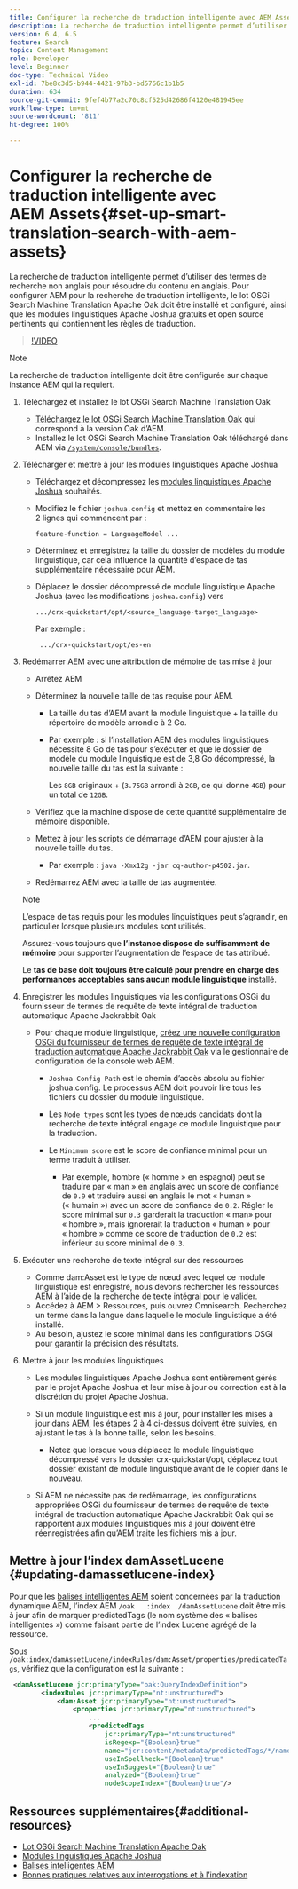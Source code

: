 ```yaml
---
title: Configurer la recherche de traduction intelligente avec AEM Assets
description: La recherche de traduction intelligente permet d’utiliser des termes de recherche non anglais pour résoudre du contenu en anglais. Pour configurer AEM pour la recherche de traduction intelligente, le lot OSGi Search Machine Translation Apache Oak doit être installé et configuré, ainsi que les modules linguistiques Apache Joshua gratuits et open source pertinents qui contiennent les règles de traduction.
version: 6.4, 6.5
feature: Search
topic: Content Management
role: Developer
level: Beginner
doc-type: Technical Video
exl-id: 7be8c3d5-b944-4421-97b3-bd5766c1b1b5
duration: 634
source-git-commit: 9fef4b77a2c70c8cf525d42686f4120e481945ee
workflow-type: tm+mt
source-wordcount: '811'
ht-degree: 100%

---
```


# Configurer la recherche de traduction intelligente avec AEM Assets{#set-up-smart-translation-search-with-aem-assets}

La recherche de traduction intelligente permet d’utiliser des termes de recherche non anglais pour résoudre du contenu en anglais. Pour configurer AEM pour la recherche de traduction intelligente, le lot OSGi Search Machine Translation Apache Oak doit être installé et configuré, ainsi que les modules linguistiques Apache Joshua gratuits et open source pertinents qui contiennent les règles de traduction.

>[!VIDEO](https://video.tv.adobe.com/v/21291?quality=12&learn=on)

>[!NOTE]
>
>La recherche de traduction intelligente doit être configurée sur chaque instance AEM qui la requiert.

1. Téléchargez et installez le lot OSGi Search Machine Translation Oak
   * [Téléchargez le lot OSGi Search Machine Translation Oak](https://search.maven.org/#search%7Cgav%7C1%7Cg%3A%22org.apache.jackrabbit%22%20AND%20a%3A%22oak-search-mt%22) qui correspond à la version Oak d’AEM.
   * Installez le lot OSGi Search Machine Translation Oak téléchargé dans AEM via [`/system/console/bundles`](http://localhost:4502/system/console/bundles).

2. Télécharger et mettre à jour les modules linguistiques Apache Joshua
   * Téléchargez et décompressez les [modules linguistiques Apache Joshua](https://cwiki.apache.org/confluence/display/JOSHUA/Language+Packs) souhaités.
   * Modifiez le fichier `joshua.config` et mettez en commentaire les 2 lignes qui commencent par :

     ```
     feature-function = LanguageModel ...
     ```

   * Déterminez et enregistrez la taille du dossier de modèles du module linguistique, car cela influence la quantité d’espace de tas supplémentaire nécessaire pour AEM.
   * Déplacez le dossier décompressé de module linguistique Apache Joshua (avec les modifications `joshua.config`) vers

     ```
     .../crx-quickstart/opt/<source_language-target_language>
     ```

     Par exemple :

     ```
      .../crx-quickstart/opt/es-en
     ```

3. Redémarrer AEM avec une attribution de mémoire de tas mise à jour
   * Arrêtez AEM
   * Déterminez la nouvelle taille de tas requise pour AEM.

      * La taille du tas d’AEM avant la module linguistique + la taille du répertoire de modèle arrondie à 2 Go.
      * Par exemple : si l’installation AEM des modules linguistiques nécessite 8 Go de tas pour s’exécuter et que le dossier de modèle du module linguistique est de 3,8 Go décompressé, la nouvelle taille du tas est la suivante :

        Les `8GB` originaux + (`3.75GB` arrondi à `2GB`, ce qui donne `4GB`) pour un total de `12GB`.

   * Vérifiez que la machine dispose de cette quantité supplémentaire de mémoire disponible.
   * Mettez à jour les scripts de démarrage d’AEM pour ajuster à la nouvelle taille du tas.

      * Par exemple : `java -Xmx12g -jar cq-author-p4502.jar`.

   * Redémarrez AEM avec la taille de tas augmentée.

   >[!NOTE]
   >
   >L’espace de tas requis pour les modules linguistiques peut s’agrandir, en particulier lorsque plusieurs modules sont utilisés.
   >
   >
   >Assurez-vous toujours que **l’instance dispose de suffisamment de mémoire** pour supporter l’augmentation de l’espace de tas attribué.
   >
   >
   >Le **tas de base doit toujours être calculé pour prendre en charge des performances acceptables sans aucun module linguistique** installé.

4. Enregistrer les modules linguistiques via les configurations OSGi du fournisseur de termes de requête de texte intégral de traduction automatique Apache Jackrabbit Oak

   * Pour chaque module linguistique, [créez une nouvelle configuration OSGi du fournisseur de termes de requête de texte intégral de traduction automatique Apache Jackrabbit Oak](http://localhost:4502/system/console/configMgr/org.apache.jackrabbit.oak.plugins.index.mt.MTFulltextQueryTermsProviderFactory) via le gestionnaire de configuration de la console web AEM.

      * `Joshua Config Path` est le chemin d’accès absolu au fichier joshua.config. Le processus AEM doit pouvoir lire tous les fichiers du dossier du module linguistique.
      * Les `Node types` sont les types de nœuds candidats dont la recherche de texte intégral engage ce module linguistique pour la traduction.
      * Le `Minimum score` est le score de confiance minimal pour un terme traduit à utiliser.

         * Par exemple, hombre (« homme » en espagnol) peut se traduire par « man » en anglais avec un score de confiance de `0.9` et traduire aussi en anglais le mot « human » (« humain ») avec un score de confiance de `0.2`. Régler le score minimal sur `0.3` garderait la traduction « man» pour « hombre », mais ignorerait la traduction « human » pour « hombre » comme ce score de traduction de `0.2` est inférieur au score minimal de `0.3`.

5. Exécuter une recherche de texte intégral sur des ressources
   * Comme dam:Asset est le type de nœud avec lequel ce module linguistique est enregistré, nous devons rechercher les ressources AEM à l’aide de la recherche de texte intégral pour le valider.
   * Accédez à AEM > Ressources, puis ouvrez Omnisearch. Recherchez un terme dans la langue dans laquelle le module linguistique a été installé.
   * Au besoin, ajustez le score minimal dans les configurations OSGi pour garantir la précision des résultats.

6. Mettre à jour les modules linguistiques
   * Les modules linguistiques Apache Joshua sont entièrement gérés par le projet Apache Joshua et leur mise à jour ou correction est à la discrétion du projet Apache Joshua.
   * Si un module linguistique est mis à jour, pour installer les mises à jour dans AEM, les étapes 2 à 4 ci-dessus doivent être suivies, en ajustant le tas à la bonne taille, selon les besoins.

      * Notez que lorsque vous déplacez le module linguistique décompressé vers le dossier crx-quickstart/opt, déplacez tout dossier existant de module linguistique avant de le copier dans le nouveau.

   * Si AEM ne nécessite pas de redémarrage, les configurations appropriées OSGi du fournisseur de termes de requête de texte intégral de traduction automatique Apache Jackrabbit Oak qui se rapportent aux modules linguistiques mis à jour doivent être réenregistrées afin qu’AEM traite les fichiers mis à jour.

## Mettre à jour l’index damAssetLucene {#updating-damassetlucene-index}

Pour que les [balises intelligentes AEM](https://helpx.adobe.com/fr/experience-manager/6-3/assets/using/touch-ui-smart-tags.html) soient concernées par la traduction dynamique AEM, l’index AEM `/oak   :index  /damAssetLucene` doit être mis à jour afin de marquer predictedTags (le nom système des « balises intelligentes ») comme faisant partie de l’index Lucene agrégé de la ressource.

Sous `/oak:index/damAssetLucene/indexRules/dam:Asset/properties/predicatedTags`, vérifiez que la configuration est la suivante :

```xml
 <damAssetLucene jcr:primaryType="oak:QueryIndexDefinition">
        <indexRules jcr:primaryType="nt:unstructured">
            <dam:Asset jcr:primaryType="nt:unstructured">
                <properties jcr:primaryType="nt:unstructured">
                    ...
                    <predictedTags
                        jcr:primaryType="nt:unstructured"
                        isRegexp="{Boolean}true"
                        name="jcr:content/metadata/predictedTags/*/name"
                        useInSpellheck="{Boolean}true"
                        useInSuggest="{Boolean}true"
                        analyzed="{Boolean}true"
                        nodeScopeIndex="{Boolean}true"/>
```

## Ressources supplémentaires{#additional-resources}

* [Lot OSGi Search Machine Translation Apache Oak](https://search.maven.org/#search%7Cgav%7C1%7Cg%3A%22org.apache.jackrabbit%22%20AND%20a%3A%22oak-search-mt%22)
* [Modules linguistiques Apache Joshua](https://cwiki.apache.org/confluence/display/JOSHUA/Language+Packs)
* [Balises intelligentes AEM](https://helpx.adobe.com/fr/experience-manager/6-3/assets/using/touch-ui-smart-tags.html)
* [Bonnes pratiques relatives aux interrogations et à l’indexation](https://helpx.adobe.com/fr/experience-manager/6-5/sites/deploying/using/best-practices-for-queries-and-indexing.html)
